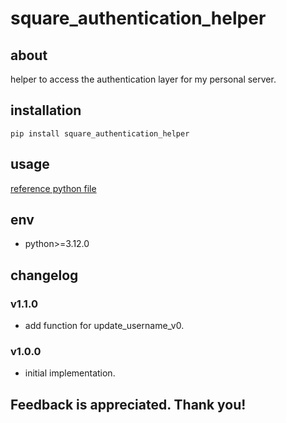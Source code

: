 # square_authentication_helper

## about

helper to access the authentication layer for my personal server.

## installation

```shell
pip install square_authentication_helper
```

## usage

[reference python file](./example.py)

## env

- python>=3.12.0

## changelog

### v1.1.0

- add function for update_username_v0.

### v1.0.0

- initial implementation.

## Feedback is appreciated. Thank you!
